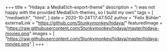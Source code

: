 +++
title = "Hidaya: a MediaElch-export-theme"
description = "i was not happy with the provided MediaElch-themes, so I build my own"
tags = [
  "mediaelch",
  "html",
]
date = 2020-10-24T17:47:50Z
author = "Felix Bühler"
externalLink = "https://github.com/Stunkymonkey/hidaya/"
featuredImage = "https://raw.githubusercontent.com/Stunkymonkey/hidaya/master/hidaya-movies.png"
images = [
 "https://raw.githubusercontent.com/Stunkymonkey/hidaya/master/hidaya-movies.png"
]
+++


